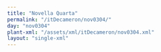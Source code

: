 ```yaml
---
title: "Novella Quarta"
permalink: "/itDecameron/nov0304/"
day: "nov0304"
plant-xml: "/assets/xml/itDecameron/nov0304.xml"
layout: "single-xml"
---
```

